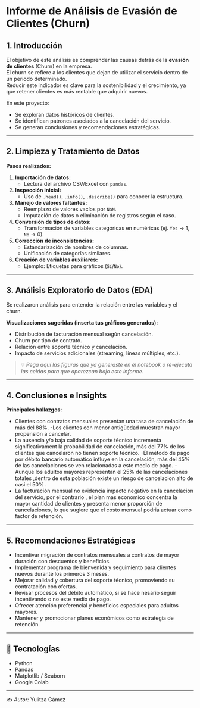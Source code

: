 # Informe de Análisis de Evasión de Clientes (Churn)

## 1. Introducción
El objetivo de este análisis es comprender las causas detrás de la **evasión de clientes** (Churn) en la empresa.  
El churn se refiere a los clientes que dejan de utilizar el servicio dentro de un periodo determinado.  
Reducir este indicador es clave para la sostenibilidad y el crecimiento, ya que retener clientes es más rentable que adquirir nuevos.

En este proyecto:
- Se exploran datos históricos de clientes.
- Se identifican patrones asociados a la cancelación del servicio.
- Se generan conclusiones y recomendaciones estratégicas.

---

## 2. Limpieza y Tratamiento de Datos
**Pasos realizados:**
1. **Importación de datos:**  
   - Lectura del archivo CSV/Excel con `pandas`.
2. **Inspección inicial:**  
   - Uso de `.head()`, `.info()`, `.describe()` para conocer la estructura.
3. **Manejo de valores faltantes:**  
   - Reemplazo de valores vacíos por `NaN`.
   - Imputación de datos o eliminación de registros según el caso.
4. **Conversión de tipos de datos:**  
   - Transformación de variables categóricas en numéricas (ej. `Yes` → 1, `No` → 0).
5. **Corrección de inconsistencias:**  
   - Estandarización de nombres de columnas.
   - Unificación de categorías similares.
6. **Creación de variables auxiliares:**  
   - Ejemplo: Etiquetas para gráficos (`Sí`/`No`).

---

## 3. Análisis Exploratorio de Datos (EDA)
Se realizaron análisis para entender la relación entre las variables y el churn.

**Visualizaciones sugeridas (inserta tus gráficos generados):**
- Distribución de facturación mensual según cancelación.
- Churn por tipo de contrato.
- Relación entre soporte técnico y cancelación.
- Impacto de servicios adicionales (streaming, líneas múltiples, etc.).

> 💡 *Pega aquí las figuras que ya generaste en el notebook o re-ejecuta las celdas para que aparezcan bajo este informe.*

---

## 4. Conclusiones e Insights
**Principales hallazgos:**
- Clientes con contratos mensuales presentan una tasa de cancelación de más del 88%.
-Los clientes con menor antigüedad muestran mayor propensión a cancelar.
- La ausencia y/o baja calidad de soporte técnico incrementa significativament la probabilidad de cancelación, más del 77% de los clientes que cancelaron no tienen soporte técnico.
-El método de pago por débito bancario automático influye en la cancelación, más del 45% de las cancelaciones se ven relacionadas a este medio de pago.
-Aunque los adultos mayores representan el 25% de las cancelaciones totales ,dentro de esta población existe un riesgo de cancelacion alto de casi el 50% .
- La facturación mensual no evidencia impacto negativo en la cancelacion del servicio, por el contrario , el plan mas economico concentra la mayor cantidad de clientes  y presenta menor proporción de cancelaciones, lo que sugiere que el costo mensual podria actuar como factor de retención.

---

## 5. Recomendaciones Estratégicas

- Incentivar migración de contratos mensuales a contratos de mayor duración con descuentos y beneficios.  
- Implementar programa de bienvenida y seguimiento para clientes nuevos durante los primeros 3 meses.  
- Mejorar calidad y cobertura del soporte técnico, promoviendo su contratación con ofertas.  
- Revisar procesos del débito automático, si se hace nesario seguir incentivando o no este medio de pago.
- Ofrecer atención preferencial y beneficios especiales para adultos mayores.  
- Mantener y promocionar planes económicos como estrategia de retención.  

---
## 📌 Tecnologías
- Python
- Pandas
- Matplotlib / Seaborn
- Google Colab

---
✍️ *Autor:* Yulitza Gámez
